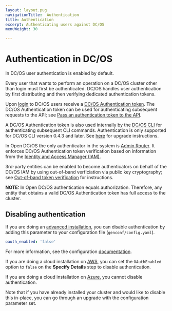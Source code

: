 ```yaml
---
layout: layout.pug
navigationTitle:  Authentication
title: Authentication
excerpt: Authenticating users against DC/OS
menuWeight: 30

---
```


<!-- The source repository for this topic is https://github.com/dcos/dcos-docs-site -->

# Authentication in DC/OS

In DC/OS user authentication is enabled by default.

Every user that wants to perform an operation on a DC/OS cluster other than login must first be authenticated. DC/OS handles user authentication by first distributing and then verifying dedicated authentication tokens.

Upon [login](/1.13/security/oss/login/) to DC/OS users receive a [DC/OS Authentication token](/1.13/security/oss/authentication/authentication-token). The DC/OS Authentication token can be used for authenticating subsequent requests to the API; see [Pass an authentication token to the API](/1.13/security/oss/authentication/authentication-token/#pass-an-authentication-token-to-the-api).

A DC/OS Authentication token is also used internally by the [DC/OS CLI](/1.13/cli/) for authenticating subsequent CLI commands. Authentication is only supported for DC/OS CLI version 0.4.3 and later. See [here](/1.12/cli/update/) for upgrade instructions.

In Open DC/OS the only authenticator in the system is [Admin Router](/1.13/overview/architecture/components/#admin-router). It enforces DC/OS Authentication token verification based on information from the [Identity and Access Manager (IAM)](/1.13/overview/architecture/components/#dcos-iam). 

3rd-party entities can be enabled to become authenticators on behalf of the DC/OS IAM by using out-of-band verficiation via public key cryptography; see [Out-of-band token verification](/1.13/security/oss/authentication/out-of-band-verification/) for instructions.

<p class="message--note"><strong>NOTE: </strong>In Open DC/OS authentication equals authorization. Therefore, any entity that obtains a valid DC/OS Authentication token has full access to the cluster.</p>

## Disabling authentication

If you are doing an [advanced installation](/1.13/installing/production/deploying-dcos/installation/), you can disable authentication by adding this parameter to your configuration file (`genconf/config.yaml`). 

```yaml
oauth_enabled: 'false'
```
For more information, see the configuration [documentation](/1.13/installing/production/advanced-configuration/configuration-reference/).

If you are doing a cloud installation on [AWS](/1.13/installing/oss/cloud/aws/), you can set the `OAuthEnabled` option to `false` on the **Specify Details** step to disable authentication.

If you are doing a cloud installation on [Azure](/1.13/installing/evaluation/azure/), you cannot disable authentication.

Note that if you have already installed your cluster and would like to disable this in-place, you can go through an upgrade with the configuration parameter set.
